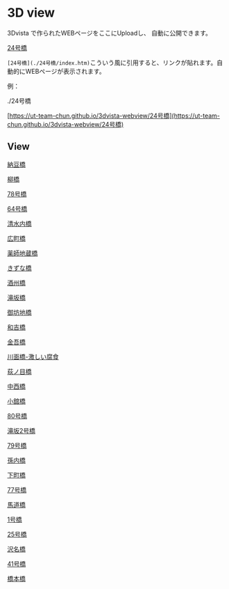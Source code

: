 

# 3D view




3Dvista で作られたWEBページをここにUploadし、
自動に公開できます。


[24号橋](./24号橋/index.htm)

`[24号橋](./24号橋/index.htm)`こういう風に引用すると、リンクが貼れます。自動的にWEBページが表示されます。


例：

./24号橋

[https://ut-team-chun.github.io/3dvista-webview/24号橋](https://ut-team-chun.github.io/3dvista-webview/24号橋)


## View

[納豆橋](https://storage.net-fs.com/hosting/8236231/4/)

[柳橋](https://storage.net-fs.com/hosting/8236231/2/)

[78号橋](https://storage.net-fs.com/hosting/8236231/1/)

[64号橋](https://storage.net-fs.com/hosting/8236231/3/)

[清水内橋](./清水内橋/index.htm)

[広町橋](./広町橋/index.htm)

[薬師地蔵橋](./薬師地蔵橋/index.htm)

[きずな橋](./きずな橋/index.htm)

[酒州橋](./酒州橋/index.htm)

[滝坂橋](./清水内橋/index.htm)

[御坊地橋](./御坊地橋/index.htm)

[和吉橋](./和吉橋/index.htm)

[金吾橋](./金吾橋/index.htm)

[川面橋-激しい腐食](./川面橋/index.htm)

[荻ノ目橋](./荻ノ目橋/index.htm)

[中西橋](./中西橋/index.htm)

[小舘橋](./小舘橋/index.htm)

[80号橋](./80号橋/index.htm)

[滝坂2号橋](./滝坂2号橋/index.htm)

[79号橋](./79号橋/index.htm)

[孫内橋](./孫内橋/index.htm)

[下町橋](./下町橋/index.htm)

[77号橋](./77号橋/index.htm)

[馬道橋](./馬道橋/index.htm)

[1号橋](./1号橋/index.htm)

[25号橋](./25号橋/index.htm)

[沢名橋](./沢名橋/index.htm)

[41号橋](./41号橋/index.htm)

[橋本橋](./橋本橋/index.htm)

